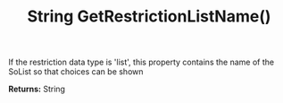 ﻿---
uid: crmscript_ref_NSArchiveColumnInfo_GetRestrictionListName
title: String GetRestrictionListName()
intellisense: NSArchiveColumnInfo.GetRestrictionListName
keywords: NSArchiveColumnInfo, GetRestrictionListName
so.topic: reference
---

If the restriction data type is 'list', this property contains the name of the SoList so that choices can be shown

**Returns:** String


